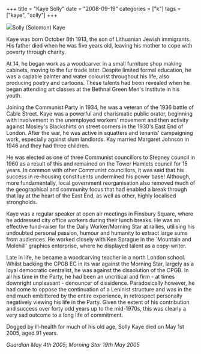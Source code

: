 +++
title = "Kaye Solly"
date = "2008-09-19"
categories = ["k"]
tags = ["kaye", "solly"]
+++

![](https://grahamstevenson.me.uk/wp-content/uploads/2008/09/Kaye-Solly.JPG)Solly (Solomon) Kaye

Kaye was born October 8th 1913, the son of Lithuanian Jewish immigrants. His father died when he was five years old, leaving his mother to cope with poverty through charity.

At 14, he began work as a woodcarver in a small furniture shop making cabinets, moving to the fur trade later. Despite limited formal education, he was a capable painter and water colourist throughout his life, also producing poetry and cartoons. These talents had been revealed when he began attending art classes at the Bethnal Green Men's Institute in his youth.

Joining the Communist Party in 1934, he was a veteran of the 1936 battle of Cable Street. Kaye was a powerful and charismatic public orator, beginning with involvement in the unemployed workers' movement and then activity against Mosley's Blackshirts on street corners in the 1930's East End of London. After the war, he was active in squatters and tenants' campaigning work, especially against slum landlords. Kay married Margaret Johnson in 1946 and they had three children.

He was elected as one of three Communist councillors to Stepney council in 1960 as a result of this and remained on the Tower Hamlets council for 15 years. In common with other Communist councillors, it was said that his success in re-housing constituents undermined his power base! Although, more fundamentally, local government reorganisation also removed much of the geographical and community focus that had enabled a break through that lay at the heart of the East End, as well as other, highly localised strongholds.

Kaye was a regular speaker at open air meetings in Finsbury Square, where he addressed city office workers during their lunch breaks. He was an effective fund-raiser for the Daily Worker/Morning Star at rallies, utilising his undoubted personal passion, humour and humanity to extract large sums from audiences. He worked closely with Ken Sprague in the \`Mountain and Molehill' graphics enterprise, where he displayed talent as a copy-writer.

Late in life, he became a woodcarving teacher in a north London school. Whilst backing the CPGB EC in its war against the Morning Star, largely as a loyal democratic centralist, he was against the dissolution of the CPGB. In all his time in the Party, he had been an uncritical and firm - at times downright unpleasant - denouncer of dissidence. Paradoxically however, he had come to oppose the continuation of a Leninist structure and was in the end much embittered by the entire experience, in retrospect personally negatively viewing his life in the Party. Given the extent of his contribution and success over forty odd years up to the mid-1970s, this was clearly a very sad outcome to a long life of commitment.

Dogged by ill-health for much of his old age, Solly Kaye died on May 1st 2005, aged 91 years.

_Guardian May 4th 2005; Morning Star 19th May 2005_
